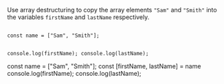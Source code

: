 Use array destructuring to
copy the array elements `"Sam"`
and
`"Smith"` into the variables
`firstName` and `lastName`
respectively.

<codeblock type="exercise" language="javascript" testMode="fixedInput">
<code>
const name = ["Sam", "Smith"];

console.log(firstName);
console.log(lastName);
</code>

<solution>
const name = ["Sam", "Smith"];
const [firstName, lastName] = name
console.log(firstName);
console.log(lastName);
</solution>
</codeblock>